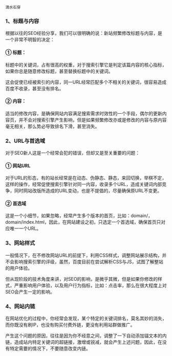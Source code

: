 

```
滴水石穿
```



### 1、标题与内容

根据以往的SEO经验分享，我们可以很明确的说：新站频繁修改标题与内容，是一个非常不明智的决定：  

#### ① 标题：  

标题中的关键词，占有很高的权重，对于搜索引擎它是判定该篇内容的核心指标，如果你总是随意修改标题，甚至替换标题中的关键词。  

这会促使已经被索引的内容，同一URL经常匹配多个不相关的关键词，很容易造成百度不收录，甚至没有排名。  

#### ② 内容：  

适当的修改内容，是确保网站内容满足搜索需求时效性的一个手段，偶尔的更新内容页，并不会对搜索引擎产生影响，但是如果频繁修改亦或是修改的内容与原内容毫无相关，那么势必导致排名下滑，甚至消失。  

### 2、URL与首选域  

对于SEO新人这是一个经常会犯的错误，但却又是至关重要的问题：  

#### ① 网站URL  

对于URL的形态，有的站长经常是在动态、伪静态、静态，来回切换，举棋不定，这样的操作，经常促使搜索引擎针对同一内容，收录多个URL，造成关键词内部竞争，同时网站改版所造成的URL变动，也是不提倡的，尽量确保原URL不变更。  

#### ② 首选域  

这是一个小细节，如果忽略，经常产生多个版本的首页，比如：domain/，domain/index.html，因此，在网站建设之初，只选定一个首选域，确保首页只对应唯一一个URL。  

### 3、网站样式  

一般情况下，在不修改网站URL的前提下，利用CSS样式，调整网站展示结构，并不会影响搜索引擎的评级，虽然，百度目前在尝试解析CSS与JS，试图了解整站的用户体验。  

但从现阶段的技术角度来讲，对SEO的影响，是微乎其微，但是如果你修改的样式，严重影响用户体验，以及用户行为指标，比如：点击率，那么在很大程度上对SEO会产生一定的影响。  

### 4、网站内链  

在网站优化的过程中，你经常会发现，某个特定的关键词排名，莫名其妙的消失，而你既没有刷IP，也没有购买付费外链，更没有利用站群做推广。  

产生这个问题的原因，往往是因为你不经意之间，调整了一下自动添加锚文本的内链，造成站内特定关键词的超链接，激增或锐减，就会产生上述问题，因此，在没有特定需要的情况下，不要随意改变内链。  